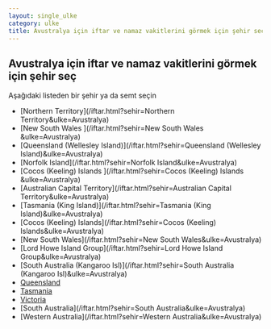 ```yaml
---
layout: single_ulke
category: ulke
title: Avustralya için iftar ve namaz vakitlerini görmek için şehir seç
---
```



## Avustralya için iftar ve namaz vakitlerini görmek için şehir seç

Aşağıdaki listeden bir şehir ya da semt seçin


* [Northern Territory](/iftar.html?sehir=Northern Territory&ulke=Avustralya)
* [New South Wales ](/iftar.html?sehir=New South Wales &ulke=Avustralya)
* [Queensland (Wellesley Island)](/iftar.html?sehir=Queensland (Wellesley Island)&ulke=Avustralya)
* [Norfolk Island](/iftar.html?sehir=Norfolk Island&ulke=Avustralya)
* [Cocos (Keeling) Islands ](/iftar.html?sehir=Cocos (Keeling) Islands &ulke=Avustralya)
* [Australian Capital Territory](/iftar.html?sehir=Australian Capital Territory&ulke=Avustralya)
* [Tasmania (King Island)](/iftar.html?sehir=Tasmania (King Island)&ulke=Avustralya)
* [Cocos (Keeling) Islands](/iftar.html?sehir=Cocos (Keeling) Islands&ulke=Avustralya)
* [New South Wales](/iftar.html?sehir=New South Wales&ulke=Avustralya)
* [Lord Howe Island Group](/iftar.html?sehir=Lord Howe Island Group&ulke=Avustralya)
* [South Australia (Kangaroo Isl)](/iftar.html?sehir=South Australia (Kangaroo Isl)&ulke=Avustralya)
* [Queensland](/iftar.html?sehir=Queensland&ulke=Avustralya)
* [Tasmania](/iftar.html?sehir=Tasmania&ulke=Avustralya)
* [Victoria](/iftar.html?sehir=Victoria&ulke=Avustralya)
* [South Australia](/iftar.html?sehir=South Australia&ulke=Avustralya)
* [Western Australia](/iftar.html?sehir=Western Australia&ulke=Avustralya)
